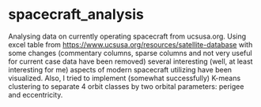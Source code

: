# spacecraft_analysis
Analysing data on currently operating spacecraft from ucsusa.org.
Using excel table from https://www.ucsusa.org/resources/satellite-database with some changes 
(commentary columns, sparse columns and not very useful for current case data have been removed)
several interesting (well, at least interesting for me) aspects of modern spacecraft utilizing have been visualized.
Also, I tried to implement (somewhat successfully) K-means clustering to separate 4 orbit classes by two orbital parameters: perigee and eccentricity.

